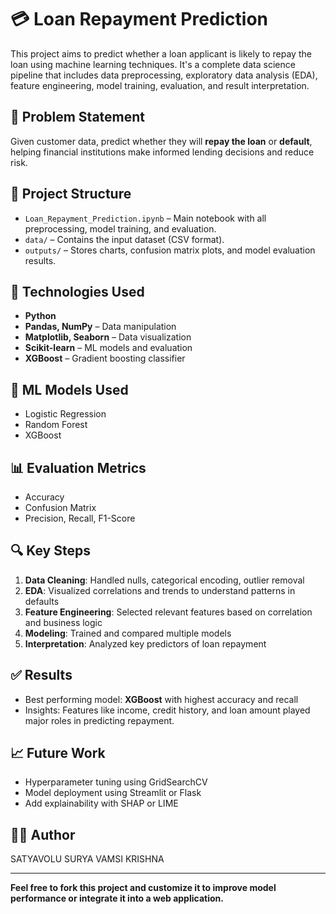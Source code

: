 # 💳 Loan Repayment Prediction

This project aims to predict whether a loan applicant is likely to repay the loan using machine learning techniques. It's a complete data science pipeline that includes data preprocessing, exploratory data analysis (EDA), feature engineering, model training, evaluation, and result interpretation.

## 📌 Problem Statement

Given customer data, predict whether they will **repay the loan** or **default**, helping financial institutions make informed lending decisions and reduce risk.

## 📂 Project Structure

- `Loan_Repayment_Prediction.ipynb` – Main notebook with all preprocessing, model training, and evaluation.
- `data/` – Contains the input dataset (CSV format).
- `outputs/` – Stores charts, confusion matrix plots, and model evaluation results.

## 🔧 Technologies Used

- **Python**
- **Pandas, NumPy** – Data manipulation
- **Matplotlib, Seaborn** – Data visualization
- **Scikit-learn** – ML models and evaluation
- **XGBoost** – Gradient boosting classifier

## 🧠 ML Models Used

- Logistic Regression
- Random Forest
- XGBoost

## 📊 Evaluation Metrics

- Accuracy
- Confusion Matrix
- Precision, Recall, F1-Score

## 🔍 Key Steps

1. **Data Cleaning**: Handled nulls, categorical encoding, outlier removal
2. **EDA**: Visualized correlations and trends to understand patterns in defaults
3. **Feature Engineering**: Selected relevant features based on correlation and business logic
4. **Modeling**: Trained and compared multiple models
5. **Interpretation**: Analyzed key predictors of loan repayment

## ✅ Results

- Best performing model: **XGBoost** with highest accuracy and recall
- Insights: Features like income, credit history, and loan amount played major roles in predicting repayment.

## 📈 Future Work

- Hyperparameter tuning using GridSearchCV
- Model deployment using Streamlit or Flask
- Add explainability with SHAP or LIME

## 👨‍💻 Author

SATYAVOLU SURYA VAMSI KRISHNA  


---

**Feel free to fork this project and customize it to improve model performance or integrate it into a web application.**
